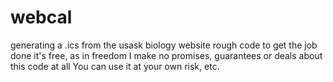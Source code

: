 # webcal
generating a .ics from the usask biology website
rough code to get the job done
it's free, as in freedom
I make no promises, guarantees or deals about this code at all
You can use it at your own risk, etc.
